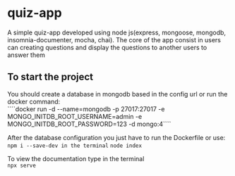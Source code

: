 # quiz-app
A simple quiz-app developed using node js(express, mongoose, mongodb, insomnia-documenter, mocha, chai). The core of the app consist in users can creating questions and display the questions to another users to answer them

<h2>To start the project</h2>
You should create a database in mongodb based in the config url
or run the docker command:<br>
````docker run -d --name=mongodb -p 27017:27017 -e MONGO_INITDB_ROOT_USERNAME=admin -e MONGO_INITDB_ROOT_PASSWORD=123 -d mongo:4````

After the database configuration you just have to run the Dockerfile or use:<br> 
```npm i --save-dev in the terminal```
```node index```

To view the documentation type in the terminal<br>
```npx serve```
